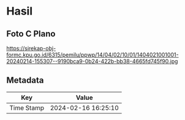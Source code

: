 # Hasil

## Foto C Plano

https://sirekap-obj-formc.kpu.go.id/6315/pemilu/ppwp/14/04/02/10/01/1404021001001-20240214-155307--9190bca9-0b24-422b-bb38-4665fd745f90.jpg


## Metadata

| Key        | Value               |
| ---------- | ------------------- |
| Time Stamp | 2024-02-16 16:25:10 |



